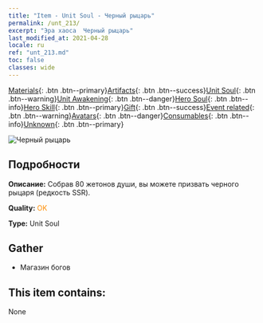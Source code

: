 ```yaml
---
title: "Item - Unit Soul - Черный рыцарь"
permalink: /unt_213/
excerpt: "Эра хаоса  Черный рыцарь"
last_modified_at: 2021-04-28
locale: ru
ref: "unt_213.md"
toc: false
classes: wide
---
```

 [Materials](/ItemsRU/){: .btn .btn--primary}[Artifacts](/ItemsRU/Artifacts/){: .btn .btn--success}[Unit Soul](/ItemsRU/UnitSoul/){: .btn .btn--warning}[Unit Awakening](/ItemsRU/UnitAwakening/){: .btn .btn--danger}[Hero Soul](/ItemsRU/HeroSoul/){: .btn .btn--info}[Hero Skill](/ItemsRU/HeroSkill/){: .btn .btn--primary}[Gift](/ItemsRU/Gift/){: .btn .btn--success}[Event related](/ItemsRU/Events/){: .btn .btn--warning}[Avatars](/ItemsRU/Avatars/){: .btn .btn--danger}[Consumables](/ItemsRU/Consumables/){: .btn .btn--info}[Unknown](/ItemsRU/Unknown/){: .btn .btn--primary}

 ![Черный рыцарь](/images/u/ti_siwangqishi.jpg)

## Подробности
 **Описание:** Собрав 80 жетонов души, вы можете призвать черного рыцаря (редкость SSR).

 **Quality:** <span style="color: #FF8C00">OK</span>

 **Type:** Unit Soul

## Gather

*    Магазин богов 

## This item contains:

  None

